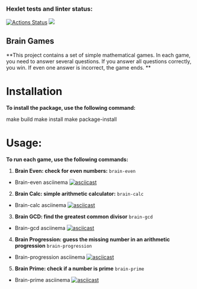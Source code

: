 ### Hexlet tests and linter status:
[![Actions Status](https://github.com/viktoriyadzhoruhova/python-project-49/actions/workflows/hexlet-check.yml/badge.svg)](https://github.com/viktoriyadzhoruhova/python-project-49/actions)
<a href="https://codeclimate.com/github/viktoriyadzhoruhova/python-project-49/maintainability"><img src="https://api.codeclimate.com/v1/badges/9acf1f80542720ebb529/maintainability" /></a>

## Brain Games

**This project contains a set of simple mathematical games. In each game, you need to answer several questions. If you answer all questions correctly, you win. If even one answer is incorrect, the game ends. **

# Installation

**To install the package, use the following command:**

make build
make install
make package-install

# Usage:
**To run each game, use the following commands:**

1. **Brain Even: check for even numbers:**
`brain-even`

- Brain-even asciinema
[![asciicast](https://asciinema.org/a/667758.svg)](https://asciinema.org/a/667758)

2. **Brain Calc: simple arithmetic calculator:**
`brain-calc`

- Brain-calc asciinema
[![asciicast](https://asciinema.org/a/665935.svg)](https://asciinema.org/a/665935)

3. **Brain GCD: find the greatest common divisor**
`brain-gcd`

- Brain-gcd asciinema
[![asciicast](https://asciinema.org/a/665942.svg)](https://asciinema.org/a/665942)

4. **Brain Progression: guess the missing number in an arithmetic progression**
`brain-progression`

- Brain-progression asciinema
[![asciicast](https://asciinema.org/a/666611.svg)](https://asciinema.org/a/666611)

5. **Brain Prime: check if a number is prime**
`brain-prime`

- Brain-prime asciinema
[![asciicast](https://asciinema.org/a/666618.svg)](https://asciinema.org/a/666618)
